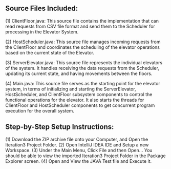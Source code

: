 ## Source Files Included:

(1) ClientFloor.java: This source file contains the implementation that can read requests from CSV file format and send them to the Scheduler for processing in the Elevator System.

(2) HostScheduler.java: This source file manages incoming requests from the ClientFloor and coordinates the scheduling of the elevator operations based on the current state of the Elevator.

(3) ServerElevator.java: This source file represents the individual elevators of the system. It handles receiving the data requests from the Scheduler, updating its current state, and having movements between the floors.

(4) Main.java: This source file serves as the starting point for the elevator system, in terms of initializing and starting the ServerElevator, HostScheduler, and ClientFloor subsystem components to control the functional operations for the elevator. It also starts the threads for ClientFloor and HostScheduler components to get concurrent program execution for the overall system.

## Step-by-Step Setup Instructions:

(1) Download the ZIP archive file onto your Computer, and Open the Iteration3 Project Folder. 
(2) Open IntelliJ IDEA IDE and Setup a new Workspace. 
(3) Under the Main Menu, Click File and then Open… You should be able to view the imported Iteration3 Project Folder in the Package Explorer screen.
(4) Open and View the JAVA Test file and Execute it.
